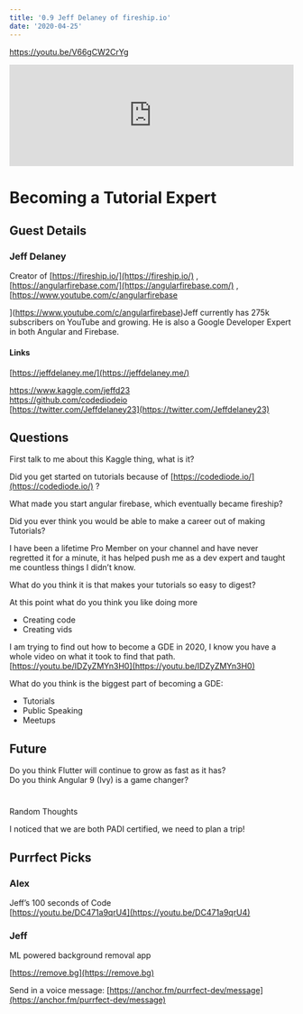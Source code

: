 ```yaml
---
title: '0.9 Jeff Delaney of fireship.io'
date: '2020-04-25'
---
```


https://youtu.be/V66gCW2CrYg

<iframe style="width: 100%; height: 180px;" src="https://anchor.fm/purrfect-dev/embed/episodes/0-9-Jeff-Delaney-of-fireship-io-ed8fi5" width="100%" height="180px" frameborder="0" scrolling="no"></iframe>

# Becoming a Tutorial Expert

## Guest Details

### Jeff Delaney

Creator of [https://fireship.io/](https://fireship.io/) , [https://angularfirebase.com/](https://angularfirebase.com/) , [https://www.youtube.com/c/angularfirebase

](https://www.youtube.com/c/angularfirebase)Jeff currently has 275k subscribers on YouTube and growing. He is also a Google Developer Expert in both Angular and Firebase.

#### Links

[https://jeffdelaney.me/](https://jeffdelaney.me/)

[https://www.kaggle.com/jeffd23  
](https://www.kaggle.com/jeffd23)[https://github.com/codediodeio  
](https://github.com/codediodeio)[https://twitter.com/Jeffdelaney23](https://twitter.com/Jeffdelaney23)

## Questions

First talk to me about this Kaggle thing, what is it?

Did you get started on tutorials because of [https://codediode.io/](https://codediode.io/) ?

What made you start angular firebase, which eventually became fireship?

Did you ever think you would be able to make a career out of making Tutorials?

I have been a lifetime Pro Member on your channel and have never regretted it for a minute, it has helped push me as a dev expert and taught me countless things I didn’t know.

What do you think it is that makes your tutorials so easy to digest?

At this point what do you think you like doing more

- Creating code
- Creating vids

I am trying to find out how to become a GDE in 2020, I know you have a whole video on what it took to find that path. [https://youtu.be/IDZyZMYn3H0](https://youtu.be/IDZyZMYn3H0)

What do you think is the biggest part of becoming a GDE:

- Tutorials
- Public Speaking
- Meetups

## Future

Do you think Flutter will continue to grow as fast as it has?  
Do you think Angular 9 (Ivy) is a game changer?

#

Random Thoughts

I noticed that we are both PADI certified, we need to plan a trip!

## Purrfect Picks

### Alex

Jeff’s 100 seconds of Code  
[https://youtu.be/DC471a9qrU4](https://youtu.be/DC471a9qrU4)

### Jeff

ML powered background removal app

[https://remove.bg](https://remove.bg)

Send in a voice message: [https://anchor.fm/purrfect-dev/message](https://anchor.fm/purrfect-dev/message)
